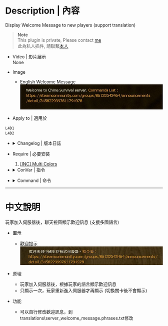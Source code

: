 # Description | 內容
Display Welcome Message to new players (support translation)

> __Note__ <br/>
This plugin is private, Please contact [me](https://github.com/fbef0102/Game-Private_Plugin#私人插件列表-private-plugins-list)<br/>
此為私人插件, 請聯繫[本人](https://github.com/fbef0102/Game-Private_Plugin#私人插件列表-private-plugins-list)

* Video | 影片展示
<br/>None

* Image
	* English Welcome Message
	<br/>![server_welcome_message_1](image/server_welcome_message_1.jpg)

* Apply to | 適用於
```
L4D1 
L4D2
```

* <details><summary>Changelog | 版本日誌</summary>

	* v1.1 (2022-12-6)
		* Request by Yabi
		* Display welcome message each time after changing map

	* v1.0 (2022-12-4)
		* Request by GGM
		* Initial Release
</details>

* Require | 必要安裝
	1. [[INC] Multi Colors](https://github.com/fbef0102/L4D1_2-Plugins/releases/tag/Multi-Colors)

* <details><summary>ConVar | 指令</summary>

	* cfg/sourcemod/server_welcome_message.cfg
		```php
		// Delay to display welcome message after new player joins server
		server_welcome_message_delay "5.0"

		// If 1, display welcome message each time after changing map
		server_welcome_message_each_map "0"
		```
</details>

* <details><summary>Command | 命令</summary>
	
	None
</details>

- - - -
# 中文說明
玩家加入伺服器後，聊天視窗顯示歡迎訊息 (支援多國語言)

* 圖示
	* 歡迎提示
	<br/>![server_welcome_message_2](image/server_welcome_message_2.jpg)

* 原理
	* 玩家加入伺服器後，根據玩家的語言顯示歡迎訊息
	* 只顯示一次，玩家重新進入伺服器才再顯示 (切換關卡後不會顯示)

* 功能
	* 可以自行修改歡迎訊息，到translations\server_welcome_message.phrases.txt修改